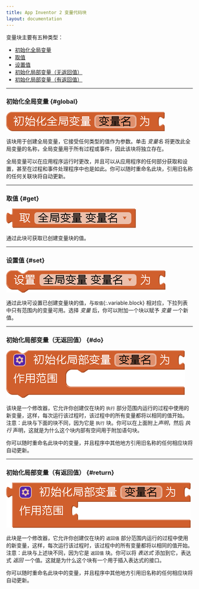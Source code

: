 ```yaml
---
title: App Inventor 2 变量代码块
layout: documentation
---
```


变量块主要有五种类型：

* [初始化全局变量](#global)
* [取值](#get)
* [设置值](#set)
* [初始化局部变量（无返回值）](#do)
* [初始化局部变量（有返回值）](#return)

***
### 初始化全局变量   {#global}

![](images/variables/initializeglobal.png)

该块用于创建全局变量，它接受任何类型的值作为参数。单击 *变量名* 将更改此全局变量的名称，全局变量用于所有过程或事件，因此该块将独立存在。

全局变量可以在应用程序运行时更改，并且可以从应用程序的任何部分获取和设置，甚至在过程和事件处理程序中也是如此。你可以随时重命名此块，引用旧名称的任何关联块将自动更新。

***
### 取值   {#get}

![](images/variables/get.png)

通过此块可获取已创建变量块的值。

***
### 设置值   {#set}

![](images/variables/set.png)

通过此块可设置已创建变量块的值，与`取值`{:.variable.block} 相对应，下拉列表中只有范围内的变量可用。选择 *变量* 后，你可以附加一个块以赋予 *变量* 一个新值。

***
### 初始化局部变量（无返回值）   {#do}

![](images/variables/initializelocaldo.png)

该块是一个修改器，它允许你创建仅在块的 `执行` 部分范围内运行的过程中使用的新变量，这样，每次运行该过程时，该过程中的所有变量都将以相同的值开始。
注意：此块与下面的块不同，因为它是 `执行` 块。你可以在上面附上*声明*，然后 *执行* 声明，这就是为什么这个块内部有空间用于附加语句块。

你可以随时重命名此块中的变量，并且程序中其他地方引用旧名称的任何相应块将自动更新。

***
### 初始化局部变量（有返回值）   {#return}

![](images/variables/initializelocalreturn.png)

此块是一个修改器，它允许你创建仅在块的 `返回值` 部分范围内运行的过程中使用的新变量，这样，每次运行该过程时，该过程中的所有变量都将以相同的值开始。
注意：此块与上述块不同，因为它是 `返回值` 块。你可以将 *表达式* 添加到它，表达式 *返回* 一个值。这就是为什么这个块有一个用于插入表达式的接口。

你可以随时重命名此块中的变量，并且程序中其他地方引用旧名称的任何相应块将自动更新。
